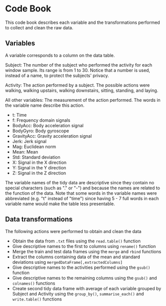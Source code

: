# Code Book
This code book describes each variable and the transformations performed to collect and clean the raw data. 

## Variables
A variable corresponds to a column on the data table. 

Subject: The number of the subject who performed the activity for each window sample. Its range is from 1 to 30. Notice that a number is used, instead of a name, to protect the subjects' privacy. 

Activity: The action performed by a subject. The possible actions were walking, walking upstairs, walking downstairs, sitting, standing, and laying. 

All other variables: The measurement of the action performed. The words in the variable name describe this action. 
- t: Time
- f: Frequency domain signals
- BodyAcc: Body acceleration signal
- BodyGyro: Body gyroscope
- GravityAcc: Gravity acceleration signal 
- Jerk: Jerk signal 
- Mag: Euclidean norm
- Mean: Mean
- Std: Standard deviation 
- X: Signal in the X direction 
- Y: Signal in the Y direction 
- Z: Signal in the Z direction 

The variable names of the tidy data are descriptive since they contain no special characters (such as "." or "-") and because the names are related to the function of the data. Note that some words in the variable names were abbreviated (e.g. "t" instead of "time") since having 5 - 7 full words in each variable name would make the table less presentable. 

## Data transformations
The following actions were performed to obtain and clean the data

- Obtain the data from `.txt` files using the `read.table()` function 
- Give descriptive names to the first to columns using `rename()` function 
- Merge the train and test data frames using the `merge` and `rbind` functions
- Extract the columns containing data of the mean and standard deviations using `mergedDataFrame[,extractedColumns]`
- Give descriptive names to the activities performed using the `gsub()` function 
- Give descriptive names to the remaining columns using the `gsub()` and `colnames()` functions
- Create second tidy data frame with average of each variable grouped by Subject and Activity using the `group_by()`, `summarise_each()` and `write.table()` functions